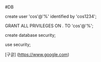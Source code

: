 #DB

create user 'cos'@'%' identified by 'cos1234';


GRANT ALL PRIVILEGES ON *.* TO 'cos'@'%';


create database security;


use security;


[구글] (https://www.google.com)
